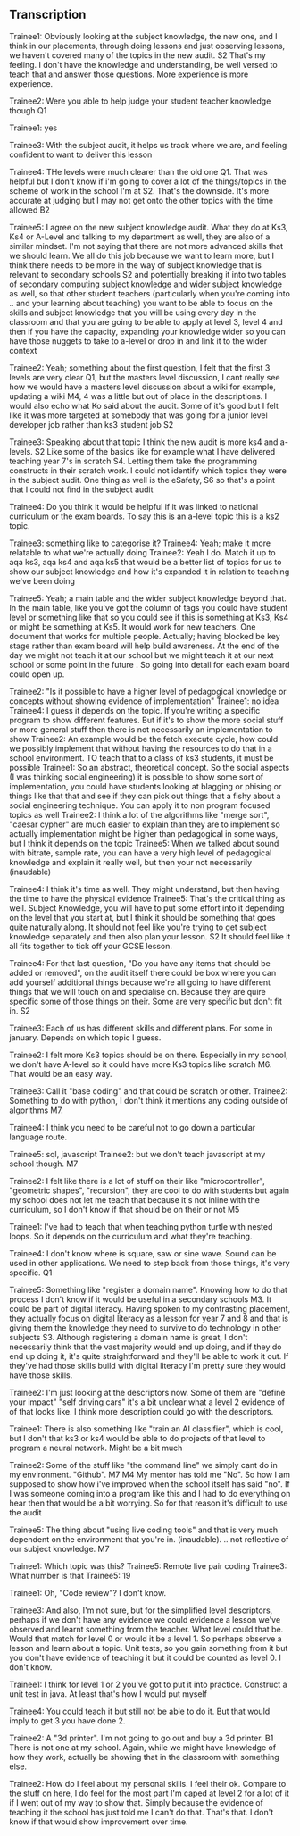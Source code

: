 Transcription
-------------

Trainee1: Obviously looking at the subject knowledge, the new one, and I think in our placements, through doing lessons and just observing lessons, we haven't covered many of the topics in the new audit. S2 That's my feeling. I don't have the knowledge and understanding, be well versed to teach that and answer those questions. More experience is more experience.

Trainee2: Were you able to help judge your student teacher knowledge though Q1

Trainee1: yes

Trainee3: With the subject audit, it helps us track where we are, and feeling confident to want to deliver this lesson


Trainee4: THe levels were much clearer than the old one Q1. That was helpful but I don't know if i'm going to cover a lot of the things/topics in the scheme of work in the school I'm at S2. That's the downside. It's more accurate at judging but I may not get onto the other topics with the time allowed B2

Trainee5: I agree on the new subject knowledge audit. What they do at Ks3, Ks4 or A-Level and talking to my department as well, they are also of a similar mindset. I'm not saying that there are not more advanced skills that we should learn. We all do this job because we want to learn more, but I think there needs to be more in the way of subject knowledge that is relevant to secondary schools S2 and potentially breaking it into two tables of secondary computing subject knowledge and wider subject knowledge as well, so that other student teachers (particularly when you're coming into .. and your learning about teaching) you want to be able to focus on the skills and subject knowledge that you will be using every day in the classroom  and that you are going to be able to apply at level 3, level 4 and then if you have the capacity, expanding your knowledge wider so you can have those nuggets to take to a-level or drop in and link it to the wider context 

Trainee2: Yeah; something about the first question, I felt that the first 3 levels are very clear Q1, but the masters level discussion, I cant really see how we would have a masters level discussion about a wiki for example, updating a wiki M4, 4 was a little but out of place in the descriptions. I would also echo what Ko said about the audit. Some of it's good but I felt like it was more targeted at somebody that was going for a junior level developer job rather than ks3 student job S2

Trainee3: Speaking about that topic I think the new audit is more ks4 and a-levels. S2 Like some of the basics like for example what I have delivered teaching year 7's in scratch S4. Letting them take the programming constructs in their scratch work. I could not identify which topics they were in the subject audit. One thing as well is the eSafety, S6 so that's a point that I could not find in the subject audit

Trainee4: Do you think it would be helpful if it was linked to national curriculum or the exam boards. To say this is an a-level topic this is a ks2 topic. 

Trainee3: something like to categorise it?
Trainee4: Yeah; make it more relatable to what we're actually doing
Trainee2: Yeah I do. Match it up to aqa ks3, aqa ks4 and aqa ks5 that would be a better list of topics for us to show our subject knowledge and how it's expanded it in relation to teaching we've been doing

Trainee5: Yeah; a main table and the wider subject knowledge beyond that. In the main table, like you've got the column of tags you could have student level or something like that so you could see if this is something at Ks3, Ks4 or might be something at Ks5. It would work for new teachers. One document that works for multiple people. Actually; having blocked be key stage rather than exam board will help build awareness. At the end of the day we might not teach it at our school but we might teach it at our next school or some point in the future . So going into detail for each exam board could open up.

Trainee2: "Is it possible to have a higher level of pedagogical knowledge or concepts without showing evidence of implementation"
Trainee1: no idea
Trainee4: I guess it depends on the topic. If you're writing a specific program to show different features. But if it's to show the more social stuff or more general stuff then there is not necessarily an implementation to show 
Trainee2: An example would be the fetch execute cycle, how could we possibly implement that without having the resources to do that in a school environment. TO teach that to a class of ks3 students, it must be possible 
Trainee1: So an abstract, theoretical concept. So the social aspects (I was thinking social engineering) it is possible to show some sort of implementation, you could have students looking at blagging or phising or things like that that and see if they can pick out things that a fishy about a social engineering technique. You can apply it to non program focused topics as well
Trainee2: I think a lot of the algorithms like "merge sort", "caesar cypher" are much easier to explain than they are to implement so actually implementation might be higher than pedagogical in some ways, but I think it depends on the topic
Trainee5: When we talked about sound with bitrate, sample rate, you can have a very high level of pedagogical knowledge and explain it really well, but then your not necessarily (inaudable) 

Trainee4: I think it's time as well. They might understand, but then having the time to have the physical evidence
Trainee5: That's the critical thing as well. Subject Knowledge, you will have to put some effort into it depending on the level that you start at, but I think it should be something that goes quite naturally along. It should not feel like you're trying to get subject knowledge separately and then also plan your lesson. S2 It should feel like it all fits together to tick off your GCSE lesson. 

Trainee4: For that last question, "Do you have any items that should be added or removed", on the audit itself there could be box where you can add yourself additional things because we're all going to have different things that we will touch on and specialise on. Because they are quire specific some of those things on their. Some are very specific but don't fit in. S2

Trainee3: Each of us has different skills and different plans. For some in january. Depends on which topic I guess. 

Trainee2: I felt more Ks3 topics should be on there. Especially in my school, we don't have A-level so it could have more Ks3 topics like scratch M6. That would be an easy way. 

Trainee3: Call it "base coding" and that could be scratch or other.
Trainee2: Something to do with python, I don't think it mentions any coding outside of algorithms M7.

Trainee4: I think you need to be careful not to go down a particular language route. 

Trainee5: sql, javascript 
Trainee2: but we don't teach javascript at my school though. M7


Trainee2: I felt like there is a lot of stuff on their like "microcontroller", "geometric shapes", "recursion", they are cool to do with students but again my school does not let me teach that because it's not inline with the curriculum, so I don't know if that should be on their or not M5

Trainee1: I've had to teach that when teaching python turtle with nested loops. So it depends on the curriculum and what they're teaching.

Trainee4: I don't know where is square, saw or sine wave. Sound can be used in other applications. We need to step back from those things, it's very specific. Q1

Trainee5: Something like "register a domain name". Knowing how to do that process I don't know if it would be useful in a secondary schools M3. It could be part of digital literacy. Having spoken to my contrasting placement, they actually focus on digital literacy as a lesson for year 7 and 8 and that is giving them the knowledge they need to survive to do technology in other subjects S3. Although registering a domain name is great, I don't necessarily think that the vast majority would end up doing, and if they do end up doing it, it's quite straightforward and they'll be able to work it out. If they've had those skills build with digital literacy I'm pretty sure they would have those skills.

Trainee2: I'm just looking at the descriptors now. Some of them are "define your impact" "self driving cars" it's a bit unclear what a level 2 evidence of of that looks like. I think more description could go with the descriptors. 

Trainee1: There is also something like "train an AI classifier", which is cool, but I don't that ks3 or ks4 would be able to do projects of that level to program a neural network. Might be a bit much

Trainee2: Some of the stuff like "the command line" we simply cant do in my environment. "Github". M7 M4  My mentor has told me "No". So how I am supposed to show how i've improved when the school itself has said "no". If I was someone coming into a program like this and I had to do everything on hear then that would be a bit worrying. So for that reason it's difficult to use the audit 

Trainee5: The thing about "using live coding tools" and that is very much dependent on the environment that you're in. (inaudable). .. not reflective of our subject knowledge. M7

Trainee1: Which topic was this?
Trainee5: Remote live pair coding 
Trainee3: What number is that
Trainee5: 19

Trainee1: Oh, "Code review"? I don't know.

Trainee3: And also, I'm not sure, but for the simplified level descriptors, perhaps if we don't have any evidence we could evidence a lesson we've observed and learnt something from the teacher. What level could that be. Would that match for level 0 or would it be a level 1. So perhaps observe a lesson and learn about a topic. Unit tests, so you gain something from it but you don't have evidence of teaching it but it could be counted as level 0. I don't know.

Trainee1: I think for level 1 or 2 you've got to put it into practice. Construct a unit test in java. At least that's how I would put myself 

Trainee4: You could teach it but still not be able to do it. But that would imply to get 3 you have done 2. 

Trainee2: A "3d printer". I'm not going to go out and buy a 3d printer. B1 There is not one at my school. Again, while we might have knowledge of how they work, actually be showing that in the classroom with something else. 

Trainee2: How do I feel about my personal skills. I feel their ok. Compare to the stuff on here, I do feel for the most part I'm caped at level 2 for a lot of it if I went out of my way to show that. Simply because the evidence of teaching it the school has just told me I can't do that. That's that. I don't know if that would show improvement over time. 
